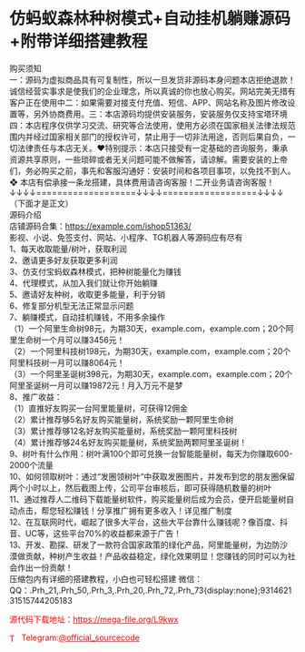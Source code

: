 # 仿蚂蚁森林种树模式+自动挂机躺赚源码+附带详细搭建教程

购买须知<br>一：源码为虚拟商品具有可复制性，所以一旦发货非源码本身问题本店拒绝退款！诚信经营实事求是使我们的企业理念，所以真诚的你也放心购买。网站完美无措有客户正在使用中二：如果需要对接支付充值、短信、APP、网站名称及图片修改设置等，另外协商费用。三：本店源码均提供安装服务，安装服务仅支持宝塔环境四：本店程序仅供学习交流、研究等合法使用，使用方必须在国家相关法律法规范围内并经过国家相关部门的授权许可，禁止用于一切非法用途，否则后果自负，一切法律责任与本店无关。❤特别提示：本店只接受有一定基础的咨询服务，秉承资源共享原则，一些琐碎或者无关问题可能不做解答，请谅解。需要安装的上帝们，务必购买之前，事先和客服沟通好：安装时间和各项目事项，以免找不到人。❖ 本店有偿承接一条龙搭建，具体费用请咨询客服！二开业务请咨询客服！<br>↓↓↓↓===================↓↓↓↓==================↓↓↓↓<br>  （下面才是正文）<br>源码介绍<br>店铺源码合集：https://example.com/ishop51363/<br>影视、小说、免签支付、网站、小程序、TG机器人等源码应有尽有<br>1、每天收取能量/树叶，获取利润<br>2、邀请更多好友获取更多利润<br>3、仿支付宝蚂蚁森林模式，把种树能量化为赚钱<br>4、代理模式，从加入我们就让你开始躺赚<br>5、邀请好友种树，收取更多能量，利于分销<br>6、修复部分机型无法正常显示问题<br>7、躺赚模式，自动挂机赚钱，不用多余操作<br>（1）一个阿里生命树98元，为期30天，example.com，example.com；20个阿里生命树一个月可以赚3456元！<br>（2）一个阿里科技树198元，为期30天，example.com，example.com；20个阿里科技树一月可以赚8064元！<br>（3）一个阿里圣诞树398元，为期30天，example.com，example.com；20个阿里圣诞树一月可以赚19872元！月入万元不是梦<br>8、推广收益：<br>（1）直推好友购买一台阿里能量树，可获得12佣金<br>（2）累计推荐够5名好友购买能量树，系统奖励一颗阿里生命树<br>（3）累计推荐够12名好友购买能量树，系统奖励一颗阿里科技树<br>（4）累计推荐够24名好友购买能量树，系统奖励两颗阿里圣诞树！<br>9、树叶有什么作用：树叶满100个即可兑换一台智能能量树，每天为你赚取600-2000个流量<br>10、如何领取树叶：通过“发圈领树叶”中获取发圈图片，并发布到您的朋友圈保留两个小时以上，然后截图上传，公司平台审核后，即可获得随机数量的树叶<br>11、通过推荐人二维码下载能量树软件，购买能量树后成为会员，便开启能量树自动点击，帮您轻松赚钱！分享推广拥有更多收入！详见推广制度<br>12、在互联网时代，崛起了很多大平台，这些大平台靠什么赚钱呢？像百度、抖音、UC等，这些平台70%的收益都来源于广告！<br>13、开发、勘探、研发了一款符合国家政策的绿化产品，阿里能量树，为边防沙漠做贡献，种树产生收益！产品收益稳定，绿化效果明显！您赚钱的同时可以为社会作出一份贡献！<br>压缩包内有详细的搭建教程，小白也可轻松搭建 微信： QQ：.Prh_21,.Prh_50,.Prh_3,.Prh_20,.Prh_72,.Prh_73{display:none};931462131515744205183<br>


<p style="color: red;">源代码下载地址：<a href="https://mega-file.org/L9kwx" style="color: red;">https://mega-file.org/L9kwx</a></p><p style="color: red;"><img src="https://cdn-icons-png.flaticon.com/512/2111/2111646.png" alt="Telegram Icon" style="width: 16px; vertical-align: middle; margin-right: 5px;">Telegram:<a href="https://t.me/official_sourcecode" style="color: red;">@official_sourcecode</a></p>